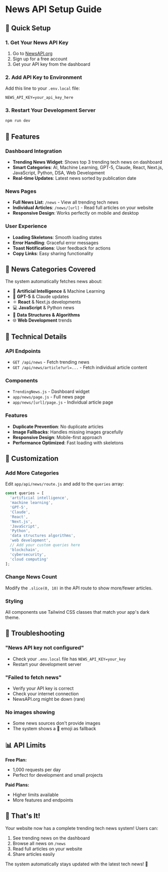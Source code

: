 # News API Setup Guide

## 🚀 Quick Setup

### 1. Get Your News API Key
1. Go to [NewsAPI.org](https://newsapi.org/)
2. Sign up for a free account
3. Get your API key from the dashboard

### 2. Add API Key to Environment
Add this line to your `.env.local` file:

```env
NEWS_API_KEY=your_api_key_here
```

### 3. Restart Your Development Server
```bash
npm run dev
```

## 🎯 Features

### Dashboard Integration
- **Trending News Widget**: Shows top 3 trending tech news on dashboard
- **Smart Categories**: AI, Machine Learning, GPT-5, Claude, React, Next.js, JavaScript, Python, DSA, Web Development
- **Real-time Updates**: Latest news sorted by publication date

### News Pages
- **Full News List**: `/news` - View all trending tech news
- **Individual Articles**: `/news/[url]` - Read full articles on your website
- **Responsive Design**: Works perfectly on mobile and desktop

### User Experience
- **Loading Skeletons**: Smooth loading states
- **Error Handling**: Graceful error messages
- **Toast Notifications**: User feedback for actions
- **Copy Links**: Easy sharing functionality

## 📰 News Categories Covered

The system automatically fetches news about:
- 🤖 **Artificial Intelligence** & Machine Learning
- 🧠 **GPT-5** & Claude updates
- ⚛️ **React** & Next.js developments
- 💻 **JavaScript** & Python news
- 🧮 **Data Structures & Algorithms**
- 🌐 **Web Development** trends

## 🔧 Technical Details

### API Endpoints
- `GET /api/news` - Fetch trending news
- `GET /api/news/article?url=...` - Fetch individual article content

### Components
- `TrendingNews.js` - Dashboard widget
- `app/news/page.js` - Full news page
- `app/news/[url]/page.js` - Individual article page

### Features
- **Duplicate Prevention**: No duplicate articles
- **Image Fallbacks**: Handles missing images gracefully
- **Responsive Design**: Mobile-first approach
- **Performance Optimized**: Fast loading with skeletons

## 🎨 Customization

### Add More Categories
Edit `app/api/news/route.js` and add to the `queries` array:

```javascript
const queries = [
  'artificial intelligence',
  'machine learning',
  'GPT-5',
  'Claude',
  'React',
  'Next.js',
  'JavaScript',
  'Python',
  'data structures algorithms',
  'web development',
  // Add your custom queries here
  'blockchain',
  'cybersecurity',
  'cloud computing'
];
```

### Change News Count
Modify the `.slice(0, 10)` in the API route to show more/fewer articles.

### Styling
All components use Tailwind CSS classes that match your app's dark theme.

## 🚨 Troubleshooting

### "News API key not configured"
- Check your `.env.local` file has `NEWS_API_KEY=your_key`
- Restart your development server

### "Failed to fetch news"
- Verify your API key is correct
- Check your internet connection
- NewsAPI.org might be down (rare)

### No images showing
- Some news sources don't provide images
- The system shows a 📰 emoji as fallback

## 📊 API Limits

**Free Plan:**
- 1,000 requests per day
- Perfect for development and small projects

**Paid Plans:**
- Higher limits available
- More features and endpoints

## 🎉 That's It!

Your website now has a complete trending tech news system! Users can:
1. See trending news on the dashboard
2. Browse all news on `/news`
3. Read full articles on your website
4. Share articles easily

The system automatically stays updated with the latest tech news! 🚀
